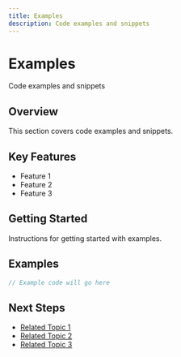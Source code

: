 ```yaml
---
title: Examples
description: Code examples and snippets
---
```


# Examples

Code examples and snippets

## Overview

This section covers code examples and snippets.

## Key Features

- Feature 1
- Feature 2
- Feature 3

## Getting Started

Instructions for getting started with examples.

## Examples

```javascript
// Example code will go here
```

## Next Steps

- [Related Topic 1](#)
- [Related Topic 2](#)
- [Related Topic 3](#)
